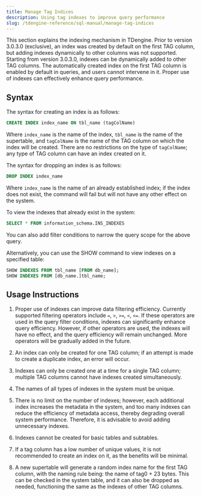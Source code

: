 ```yaml
---
title: Manage Tag Indices
description: Using tag indexes to improve query performance
slug: /tdengine-reference/sql-manual/manage-tag-indices
---
```


This section explains the indexing mechanism in TDengine. Prior to version 3.0.3.0 (exclusive), an index was created by default on the first TAG column, but adding indexes dynamically to other columns was not supported. Starting from version 3.0.3.0, indexes can be dynamically added to other TAG columns. The automatically created index on the first TAG column is enabled by default in queries, and users cannot intervene in it. Proper use of indexes can effectively enhance query performance.

## Syntax

The syntax for creating an index is as follows:

```sql
CREATE INDEX index_name ON tbl_name (tagColName)
```

Where `index_name` is the name of the index, `tbl_name` is the name of the supertable, and `tagColName` is the name of the TAG column on which the index will be created. There are no restrictions on the type of `tagColName`; any type of TAG column can have an index created on it.

The syntax for dropping an index is as follows:

```sql
DROP INDEX index_name
```

Where `index_name` is the name of an already established index; if the index does not exist, the command will fail but will not have any other effect on the system.

To view the indexes that already exist in the system:

```sql
SELECT * FROM information_schema.INS_INDEXES
```

You can also add filter conditions to narrow the query scope for the above query.

Alternatively, you can use the SHOW command to view indexes on a specified table:

```sql
SHOW INDEXES FROM tbl_name [FROM db_name];
SHOW INDEXES FROM [db_name.]tbl_name;
```

## Usage Instructions

1. Proper use of indexes can improve data filtering efficiency. Currently supported filtering operators include `=`, `>`, `>=`, `<`, `<=`. If these operators are used in the query filter conditions, indexes can significantly enhance query efficiency. However, if other operators are used, the indexes will have no effect, and the query efficiency will remain unchanged. More operators will be gradually added in the future.

2. An index can only be created for one TAG column; if an attempt is made to create a duplicate index, an error will occur.

3. Indexes can only be created one at a time for a single TAG column; multiple TAG columns cannot have indexes created simultaneously.

4. The names of all types of indexes in the system must be unique.

5. There is no limit on the number of indexes; however, each additional index increases the metadata in the system, and too many indexes can reduce the efficiency of metadata access, thereby degrading overall system performance. Therefore, it is advisable to avoid adding unnecessary indexes.

6. Indexes cannot be created for basic tables and subtables.

7. If a tag column has a low number of unique values, it is not recommended to create an index on it, as the benefits will be minimal.

8. A new supertable will generate a random index name for the first TAG column, with the naming rule being: the name of tag0 + 23 bytes. This can be checked in the system table, and it can also be dropped as needed, functioning the same as the indexes of other TAG columns.
